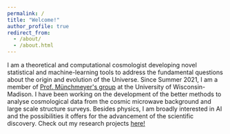 ```yaml
---
permalink: /
title: "Welcome!"
author_profile: true
redirect_from: 
  - /about/
  - /about.html
---
```


I am a theoretical and computational cosmologist developing novel statistical and machine-learning tools to address the fundamental questions about the origin and evolution of the Universe. Since Summer 2021, I am a member of [Prof. Münchmeyer's group](https://munchmeyer.physics.wisc.edu/) at the University of Wisconsin-Madison. I have been working on the development of the better methods to analyse cosmological data from the cosmic microwave background and large scale structure surveys. Besides physics, I am broadly interested in AI and the possibilities it offers for the advancement of the scientific discovery. Check out my research projects [here!](/projects)